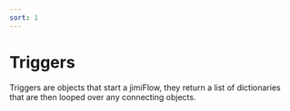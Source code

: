 ```yaml
---
sort: 1
---
```


# Triggers

Triggers are objects that start a jimiFlow, they return a list of dictionaries that are then looped over any connecting objects.
